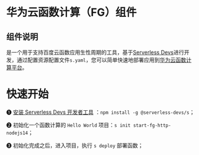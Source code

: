 # 华为云函数计算（FG）组件
## 组件说明
是一个用于支持百度云函数应用生性周期的工具，基于[Serverless Devs](https://www.serverless-devs.com/)进行开发，通过配置资源配置文件`s.yaml`，您可以简单快速地部署应用到[华为云函数计算平台](https://www.huaweicloud.com/product/functiongraph.html)。

# 快速开始
❶ [安装 Serverless Devs 开发者工具](https://github.com/Serverless-Devs/Serverless-Devs/blob/master/docs/zh/install.md) ：`npm install -g @serverless-devs/s`； 

❷ 初始化一个函数计算的 `Hello World` 项目：`s init start-fg-http-nodejs14`； 

❸ 初始化完成之后，进入项目，执行 `s deploy` 部署函数；
